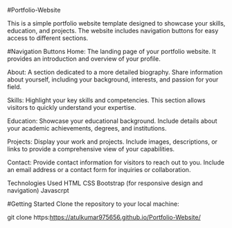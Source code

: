 #Portfolio-Website

This is a simple portfolio website template designed to showcase your skills, education, and projects. The website includes navigation buttons for easy access to different sections.

#Navigation Buttons
Home: The landing page of your portfolio website. It provides an introduction and overview of your profile.

About: A section dedicated to a more detailed biography. Share information about yourself, including your background, interests, and passion for your field.

Skills: Highlight your key skills and competencies. This section allows visitors to quickly understand your expertise.

Education: Showcase your educational background. Include details about your academic achievements, degrees, and institutions.

Projects: Display your work and projects. Include images, descriptions, or links to provide a comprehensive view of your capabilities.

Contact: Provide contact information for visitors to reach out to you. Include an email address or a contact form for inquiries or collaboration.

Technologies Used HTML CSS Bootstrap (for responsive design and navigation) Javascrpt

#Getting Started
Clone the repository to your local machine:

git clone https:https://atulkumar975656.github.io/Portfolio-Website/
